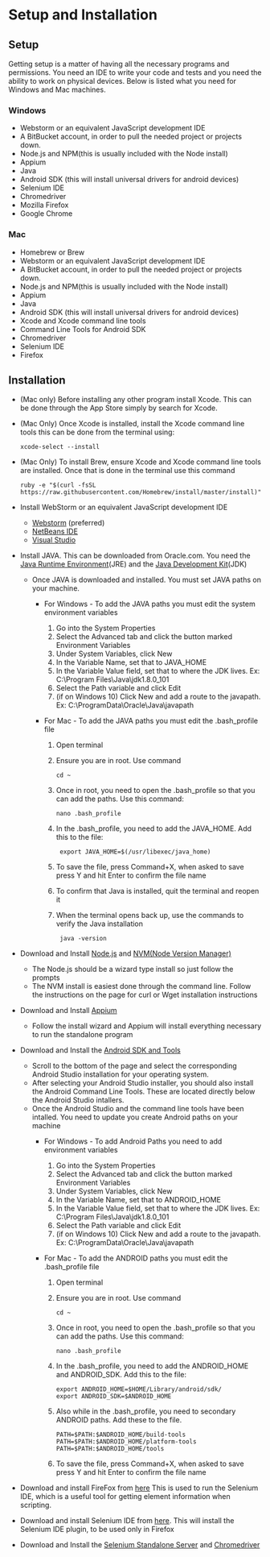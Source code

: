 # Setup and Installation

## Setup

Getting setup is a matter of having all the necessary programs and permissions.
You need an IDE to write your code and tests and you need the ability to work on physical
devices. Below is listed what you need for Windows and Mac machines.


### Windows

- Webstorm or an equivalent JavaScript development IDE
- A BitBucket account, in order to pull the needed project or projects down.
- Node.js and NPM(this is usually included with the Node install)
- Appium
- Java
- Android SDK (this will install universal drivers for android devices)
- Selenium IDE
- Chromedriver
- Mozilla Firefox
- Google Chrome


### Mac

- Homebrew or Brew
- Webstorm or an equivalent JavaScript development IDE
- A BitBucket account, in order to pull the needed project or projects down.
- Node.js and NPM(this is usually included with the Node install)
- Appium
- Java
- Android SDK (this will install universal drivers for android devices)
- Xcode and Xcode command line tools
- Command Line Tools for Android SDK
- Chromedriver
- Selenium IDE
- Firefox



## Installation


- (Mac only) Before installing any other program install Xcode. This can be done through the App Store
simply by search for Xcode.
- (Mac Only) Once Xcode is installed, install the Xcode command line tools this can be done
from the terminal using:

      xcode-select --install
- (Mac Only) To install Brew, ensure Xcode and Xcode command line tools are installed. Once that is done
in the terminal use this command

      ruby -e "$(curl -fsSL https://raw.githubusercontent.com/Homebrew/install/master/install)"
- Install WebStorm or an equivalent JavaScript development IDE
     * [Webstorm](https://www.jetbrains.com/webstorm/download/) (preferred)
     * [NetBeans IDE](https://netbeans.org/downloads/index.html)
     * [Visual Studio](https://www.visualstudio.com/vs/community/)
- Install JAVA. This can be downloaded from Oracle.com. You need the
[Java Runtime Environment](http://java.com/en/download/)(JRE) and the
[Java Development Kit](http://www.oracle.com/technetwork/java/javase/downloads/index-jsp-138363.html)(JDK)
   * Once JAVA is downloaded and installed. You must set JAVA paths on your machine.
      * For Windows - To add the JAVA paths you must edit the system environment variables
         1. Go into the System Properties
         2. Select the Advanced tab and click the button marked Environment Variables
         3. Under System Variables, click New
         4. In the Variable Name, set that to JAVA_HOME
         5. In the Variable Value field, set that to where the JDK lives. Ex:
         C:\Program Files\Java\jdk1.8.0_101
         6. Select the Path variable and click Edit
         7. (if on Windows 10) Click New and add a route to the javapath. Ex: C:\ProgramData\Oracle\Java\javapath

      * For Mac - To add the JAVA paths you must edit the .bash_profile file
        1. Open terminal
        2. Ensure you are in root. Use command

               cd ~
        3. Once in root, you need to open the .bash_profile so that you can add the paths. Use this command:

               nano .bash_profile
        4. In the .bash_profile, you need to add the JAVA_HOME. Add this to the file:

                export JAVA_HOME=$(/usr/libexec/java_home)
        5. To save the file, press Command+X, when asked to save press Y and hit Enter to confirm the file name
        6. To confirm that Java is installed, quit the terminal and reopen it
        7. When the terminal opens back up, use the commands to verify the Java installation

                java -version

- Download and Install [Node.js](https://nodejs.org/en/download/) and [NVM(Node Version Manager)](https://github.com/creationix/nvm)
    * The Node.js should be a wizard type install so just follow the prompts
    * The NVM install is easiest done through the command line. Follow the instructions on the page for
    curl or Wget installation instructions
- Download and Install [Appium](Http://appium.io)
    * Follow the install wizard and Appium will install everything necessary to run the standalone program
- Download and Install the [Android SDK and Tools](https://developer.android.com/studio/index.html)
    * Scroll to the bottom of the page and select the corresponding Android Studio installation for
    your operating system.
    * After selecting your Android Studio installer, you should also install the Android Command Line Tools. These are
    located directly below the Android Studio intallers.
    * Once the Android Studio and the command line tools have been intalled. You need to update you create
    Android paths on your machine
        * For Windows - To add Android Paths you need to add environment variables
             1. Go into the System Properties
             2. Select the Advanced tab and click the button marked Environment Variables
             3. Under System Variables, click New
             4. In the Variable Name, set that to ANDROID_HOME
             5. In the Variable Value field, set that to where the JDK lives. Ex:
             C:\Program Files\Java\jdk1.8.0_101
             6. Select the Path variable and click Edit
             7. (if on Windows 10) Click New and add a route to the javapath. Ex: C:\ProgramData\Oracle\Java\javapath

        * For Mac - To add the ANDROID paths you must edit the .bash_profile file
             1. Open terminal
             2. Ensure you are in root. Use command

                    cd ~
             3. Once in root, you need to open the .bash_profile so that you can add the paths. Use this command:

                    nano .bash_profile
             4. In the .bash_profile, you need to add the ANDROID_HOME and ANDROID_SDK. Add this to the file:

                    export ANDROID_HOME=$HOME/Library/android/sdk/
                    export ANDROID_SDK=$ANDROID_HOME
             4. Also while in the .bash_profile, you need to secondary ANDROID paths. Add these to the file.

                    PATH=$PATH:$ANDROID_HOME/build-tools
                    PATH=$PATH:$ANDROID_HOME/platform-tools
                    PATH=$PATH:$ANDROID_HOME/tools
             5. To save the file, press Command+X, when asked to save press Y and hit Enter to confirm the file name


- Download and install FireFox from [here](https://www.mozilla.org/en-US/firefox/new/?scene=2)
  This is used to run the Selenium IDE, which is a useful tool for getting element information when scripting.

- Download and install Selenium IDE from [here](https://addons.mozilla.org/en-US/firefox/addon/selenium-ide/). This
  will install the Selenium IDE plugin, to be used only in Firefox

- Download and Install the [Selenium Standalone Server](http://goo.gl/EUxR76) and [Chromedriver](https://sites.google.com/a/chromium.org/chromedriver/)
